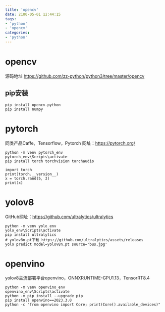```yaml
---
title: 'opencv'
date: 2100-05-01 12:44:15
tags:
- 'python'
- 'opencv'
categories:
- 'python'
---
```


# opencv
源码地址 https://github.com/zz-python/python3/tree/master/opencv
## pip安装
```
pip install opencv-python
pip install numpy
```
# pytorch
同类产品Caffe，Tensorflow，Pytorch
网址：https://pytorch.org/
```
python -m venv pytorch_env
pytorch_env\Scripts\activate
pip install torch torchvision torchaudio
```
```
import torch
print(torch.__version__)
x = torch.rand(5, 3)
print(x)
```

# yolov8
GitHub网址：https://github.com/ultralytics/ultralytics
```
python -m venv yolo_env
yolo_env\Scripts\activate
pip install ultralytics
# yolov8n.pt下载 https://github.com/ultralytics/assets/releases
yolo predict model=yolov8n.pt source='bus.jpg'
```

# openvino
yolov8主流部署平台openvino，ONNXRUNTIME-GPU1.13，TensorRT8.4
```
python -m venv openvino_env
openvino_env\Scripts\activate
python -m pip install --upgrade pip
pip install openvino==2023.3.0
python -c "from openvino import Core; print(Core().available_devices)"
```
